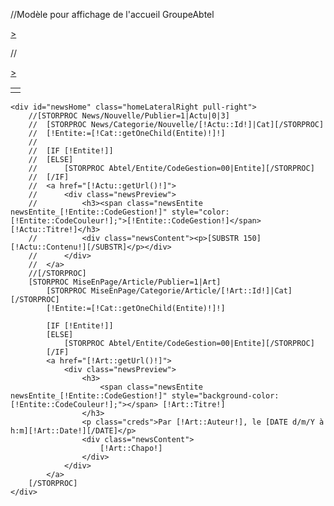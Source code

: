 //Modèle pour affichage de l'accueil GroupeAbtel
<div class="row noMargin">
	<div id="projectHome" class="homeLateralLeft col-md-3">
		<div id="tiersLogo">
		</div>
		<div id="projectResume">
		</div>
		<div id="projectShare">
			<div id="progress_AI" class="progressContainer">
				<p class="projectEntity"><span class="entityPercent"></span> <span class="entityName"></span></p>
				<div class="progress">
					<div class="progress-bar" role="progressbar" aria-valuenow="0" aria-valuemin="0" aria-valuemax="100">
					</div>
				</div>
			</div>	
			<div id="progress_AW" class="progressContainer">
				<p class="projectEntity"><span class="entityPercent"></span><span class="entityName"></span></p>
				<div class="progress">
					<div class="progress-bar" role="progressbar" aria-valuenow="0" aria-valuemin="0" aria-valuemax="100">
					</div>
				</div>
			</div>
			<div id="progress_AN" class="progressContainer">
				<p class="projectEntity"><span class="entityPercent"></span><span class="entityName"></span></p>
				<div class="progress">
					<div class="progress-bar" role="progressbar" aria-valuenow="0" aria-valuemin="0" aria-valuemax="100">
					</div>
				</div>
			</div>
			<div id="progress_AF" class="progressContainer">
				<p class="projectEntity"><span class="entityPercent"></span><span class="entityName"></span></p>
				<div class="progress">
					<div class="progress-bar" role="progressbar" aria-valuenow="0" aria-valuemin="0" aria-valuemax="100">
					</div>
				</div>
			</div>
		</div>
		<p id="slideNextProj" class="clickNext"><a href="#slideBack" role="button" data-slide="next" title="Projet suivant">></a></p>
	</div>
	<table id="projectHomeTxt" class="homeLateralLeft">
		<tr>
			<td id="projectResumeCell">
				<div id="projectResumeTxt">
				</div>
			</td>
		</tr>	
		//<p id="slideNextProjTxt" class="clickNext"><a href="#slideBack" role="button" data-slide="next" title="Projet suivant">></a></p>
	</table>

	<div id="newsHome" class="homeLateralRight pull-right">
		//[STORPROC News/Nouvelle/Publier=1|Actu|0|3]
		//	[STORPROC News/Categorie/Nouvelle/[!Actu::Id!]|Cat][/STORPROC]
		//	[!Entite:=[!Cat::getOneChild(Entite)!]!]
		//	
		//	[IF [!Entite!]]
		//	[ELSE]
		//		[STORPROC Abtel/Entite/CodeGestion=00|Entite][/STORPROC]			
		//	[/IF]
		//	<a href="[!Actu::getUrl()!]">
		//		<div class="newsPreview">		
		//			<h3><span class="newsEntite newsEntite_[!Entite::CodeGestion!]" style="color:[!Entite::CodeCouleur!];">[!Entite::CodeGestion!]</span> [!Actu::Titre!]</h3>
		//			<div class="newsContent"><p>[SUBSTR 150][!Actu::Contenu!][/SUBSTR]</p></div>
		//		</div>
		//	</a>
		//[/STORPROC]
		[STORPROC MiseEnPage/Article/Publier=1|Art]
			[STORPROC MiseEnPage/Categorie/Article/[!Art::Id!]|Cat][/STORPROC]
			[!Entite:=[!Cat::getOneChild(Entite)!]!]
			
			[IF [!Entite!]]
			[ELSE]
				[STORPROC Abtel/Entite/CodeGestion=00|Entite][/STORPROC]			
			[/IF]
			<a href="[!Art::getUrl()!]">
				<div class="newsPreview">		
					<h3>
						<span class="newsEntite newsEntite_[!Entite::CodeGestion!]" style="background-color:[!Entite::CodeCouleur!];"></span> [!Art::Titre!]
					</h3>
					<p class="creds">Par [!Art::Auteur!], le [DATE d/m/Y à h:m][!Art::Date!][/DATE]</p>
					<div class="newsContent">
						[!Art::Chapo!]
					</div>
				</div>
			</a>
		[/STORPROC]
	</div>
</div>

<script type="text/javascript">
	//Permet de voir le background de la page d'accueil
	$('#main').css('background-color','transparent');
	
	var okGo = 0;
	var stockProj;
	$(document).on('ready', function(){
		$.ajax({
			url : '/Abtel/Projet/getHomeProjects.json',
			dataType :'json',
			success : function(result){
				$('#siteWrap').append(result.back);
				stockProj = result.side;
				okGo = Object.keys(stockProj).length;
			},
			error: function(e){
				console.log(e);
			}
		}).done(function(){
			if (!okGo) {
				//Eventuiellement afficher une erreur
                                return false;
                        }
			updateProj();
			$('#slideBack').on('slid.bs.carousel', function () {
				updateProj();
			});
			if (okGo>1) {
                                $('#slideBack').carousel('cycle');
                        } else {
				$('.clickNext').hide();
			}
			
			//fitHeight();
		});

	});
	
	$(window).on('resize',fitHeight);
	
	function updateProj(){
		var projId = $('.item.active').data('project');
		var projInfo = stockProj[projId];
		if (!Object.keys(stockProj).length) {
                        return;
                }
		if (projInfo.Ratios){
			$('#projectHomeTxt').hide();
			$('#projectHome').show();
			if (projInfo.logo) {
				$('#tiersLogo').html('<img src="'+projInfo.logo+'" alt="'+projInfo.tiersNom+'" title="'+projInfo.tiersNom+'"/>');
			} else {
				$('#tiersLogo').html('');
			}
			
			if (projInfo.desc) {
				$('#projectResume').html(projInfo.desc);
			} else {
				$('#projectResume').html('');
			}
			
			for (var n in projInfo.progress){
				var content = projInfo.progress[n];
				$('#progress_'+n+' .entityPercent').text(content.value+'%');
				$('#progress_'+n+' .entityName').text(content.name);
				$('#progress_'+n+' .progress-bar').attr('aria-valuenow',content.value);
				$('#progress_'+n+' .progress-bar').css('background-color',content.color);
				$('#progress_'+n+' .progress-bar').css('width',content.value+'%');
			}
		}else{
			$('#projectHome').hide();
			$('#projectHomeTxt').show();
			if (projInfo.desc) {
				$('#projectResumeTxt').html(projInfo.desc);
			} else {
				$('#projectResumeTxt').html('');
			}
		}
	}
</script>